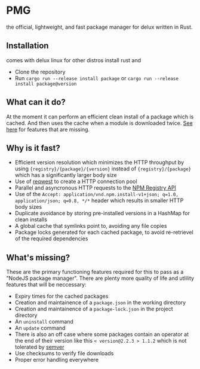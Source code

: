 # PMG

the official, lightweight, and fast package manager for delux written in Rust.

## Installation
comes with delux linux for other distros install rust and
- Clone the repository
- Run `cargo run --release install package` or `cargo run --release install package@version`


## What can it do?

At the moment it can perform an efficient clean install of a package which is cached. And then uses the cache when a module is downloaded twice. [See here](#whats-missing) for features that are missing.

## Why is it fast?

- Efficient version resolution which minimizes the HTTP throughput by using `{registry}/{package}/{version}` instead of `{registry}/{package}` which has a significantly larger body size
- Use of [reqwest](https://docs.rs/reqwest/latest/reqwest/) to create a HTTP connection pool
- Parallel and asyncronous HTTP requests to the [NPM Registry API](https://github.com/npm/registry/blob/master/docs/REGISTRY-API.md)
- Use of the `Accept: application/vnd.npm.install-v1+json; q=1.0, application/json; q=0.8, */*` header which results in smaller HTTP body sizes
- Duplicate avoidance by storing pre-installed versions in a HashMap for clean installs
- A global cache that symlinks point to, avoiding any file copies
- Package locks generated for each cached package, to avoid re-retrievel of the required dependencies

## What's missing?

These are the primary functioning features required for this to pass as a "NodeJS package manager". There are plenty more quality of life and utlility features that will be neccessary:

- Expiry times for the cached packages
- Creation and maintainence of a `package.json` in the working directory
- Creation and maintainence of a `package-lock.json` in the project directory 
- An `uninstall` command
- An `update` command
- There is also an off case where some packages contain an operator at the end of their version like this `< version@2.2.3 > 1.1.2` which is not tolerated by [semver](https://docs.rs/semver/latest/semver/)
- Use checksums to verify file downloads
- Proper error handling everywhere
